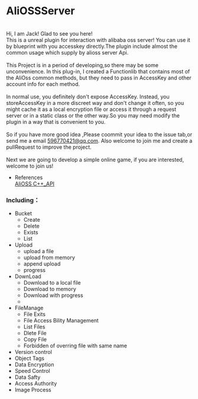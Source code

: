 # AliOSSServer

<br> Hi, I am Jack! Glad to see you here!
<br> This is a unreal plugin for interaction with alibaba oss server! You can use it by blueprint with you accesskey directly.The plugin include almost the common usage which supply by alioss server Api.
<br>
<br> This Project is in a period of developing,so there may be some unconvenience. In this plug-in, I created a Functionlib that contains most of the AliOss common methods, but they need to pass in AccessKey and other account info for each method. 
<br>
<br>In normal use, you definitely don't expose AccessKey. Instead, you storeAccessKey in a more discreet way and don't change it often, so you might cache it as a local encryption file or access it through a request server or in a static class or the other way.So you may need modify the plugin in a way that is convenient to you.
<br>
<br>So if you have more good idea ,Please coommit your idea to the issue tab,or send me a email <596770421@qq.com>. Also welcome to join me and create a pullRequest to improve the project.
<br>
<br> Next we are going to develop a simple online game, if you are interested, welcome to join us!

* References
<br> [AliOSS C++_API](https://help.aliyun.com/document_detail/103184.html)

### Including：

* Bucket
  * Create
  * Delete
  * Exists
  * List 
* Upload
  * upload a file
  * upload from memory
  * append upload
  * progress
* DownLoad
  * Download to a local file
  * Download to memory
  * Download with progress
  * 
* FileManage
  *  File Exits
  *  File Access Bility Management
  *  List Files
  *  Dlete File
  *  Copy File
  *  Forbidden of overring file with same name
*  Version control
*  Object Tags
*  Data Encryption
*  Speed Control
*  Data Safty
*  Access Authority
*  Image Process

